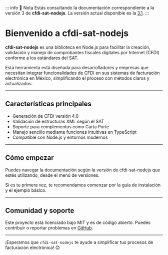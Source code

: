 ::: info 📘 Nota
Estás consultando la documentación correspondiente a la versión 3 de **cfdi-sat-nodejs**.
La versión actual disponible es la [3.1](/v3.1/docs/).
:::

# Bienvenido a cfdi-sat-nodejs

**cfdi-sat-nodejs** es una biblioteca en Node.js para facilitar la creación, validación y manejo de comprobantes fiscales digitales por Internet (CFDI) conforme a los estándares del SAT.

Esta herramienta está diseñada para desarrolladores y empresas que necesitan integrar funcionalidades de CFDI en sus sistemas de facturación electrónica en México, simplificando el proceso con métodos claros y actualizados.

---

## Características principales

- Generación de CFDI versión 4.0
- Validación de estructuras XML según el SAT
- Soporte para complementos como Carta Porte
- Manejo sencillo mediante funciones intuitivas en TypeScript
- Compatible con Node.js y entornos modernos

---

## Cómo empezar

Puedes navegar la documentación según la versión de cfdi-sat-nodejs que estés utilizando, desde el menú de versiones.

Si es tu primera vez, te recomendamos comenzar por la guía de instalación y el ejemplo básico.

---

## Comunidad y soporte

Este proyecto está licenciado bajo MIT y es de código abierto. Puedes contribuir o reportar problemas en [GitHub](https://github.com/luisjossam/cfdi-sat-nodejs).

---

¡Esperamos que `cfdi-sat-nodejs` te ayude a simplificar tus procesos de facturación electrónica! 😊
